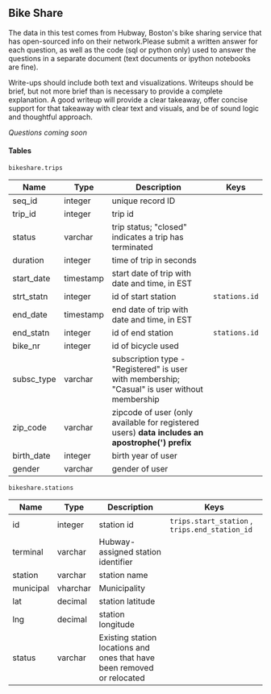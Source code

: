 ## Bike Share

The data in this test comes from Hubway, Boston's bike sharing service that has open-sourced info on their network.Please submit a written answer for each question, as well as the code (sql or python only) used to answer the questions in a separate document (text documents or ipython notebooks are fine).

Write-ups should include both text and visualizations. Writeups should be brief, but not more brief than is necessary to provide a complete explanation. A good writeup will provide a clear takeaway, offer concise support for that takeaway with clear text and visuals, and be of sound logic and thoughtful approach.

_Questions coming soon_

#### Tables

`bikeshare.trips`

| Name | Type | Description | Keys |
| ----- |-----|-----| -----|
| seq_id | integer | unique record ID ||
| trip_id | integer | trip id ||
| status | varchar | trip status; "closed" indicates a trip has terminated ||
| duration | integer |  time of trip in seconds ||
| start_date | timestamp |  start date of trip with date and time, in EST ||
| strt_statn | integer |  id of start station | `stations.id`|
| end_date |timestamp| end date of trip with date and time, in EST ||
| end_statn | integer |   id of end station | `stations.id`|
| bike_nr | integer | id of bicycle used ||
| subsc_type | varchar |  subscription type - "Registered" is user with membership; "Casual" is user without membership ||
| zip_code | varchar |  zipcode of user (only available for registered users) **data includes an apostrophe(') prefix** ||
| birth_date | integer |  birth year of user ||
| gender | varchar |  gender of user |||


`bikeshare.stations`

| Name | Type | Description | Keys |
| ----- |-----|-----| -----|
| id | integer|  station id | `trips.start_station` , `trips.end_station_id` |
| terminal | varchar | Hubway-assigned station identifier ||
| station | varchar | station name ||
| municipal | vharchar |  Municipality ||
| lat | decimal | station latitude ||
| lng | decimal |  station longitude ||
| status | varchar |  Existing station locations and ones that have been removed or relocated |||
